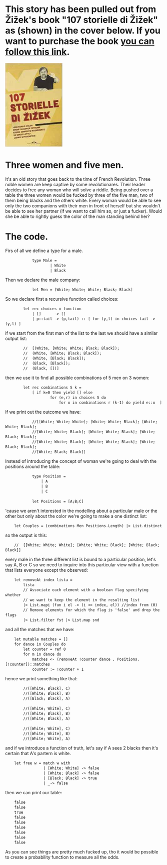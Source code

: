 # This story has been pulled out from Žižek's book "107 storielle di Žižek" as (shown) in the  cover below. If you want to purchase the book [you can follow this link](http://www.amazon.it/107-storielle-di-Zizek-Slavoj/dp/8868331152 "Zizek"). #

![copertina](copertina2.jpg)

# Three women and five men. #
It's an old story that goes back to the time of French Revolution. Three noble women are keep captive by some revolutionares. Their leader decides to free any woman who will solve a riddle. Being pushed over a table the three women would be fucked by three of the five man, two of them being blacks and the others white. Every woman would be able to see only the two companions with their men in front of herself but she wouldn't be able to see her partner (if we want to call him so, or just a fucker). Would she be able to rightly guess the color of the man standing behind her?

# The code. #
Firs of all we define a type for a male.

				type Male = 
					    | White
					    | Black

Then we declare the male company:

				let Men = [White; White; White; Black; Black]

So we declare first a recursive function called choices:

			let rec choices = function
			    | []      -> []
			    | p::tail -> (p,tail) :: [ for (y,l) in choices tail -> (y,l) ]

if we start from the first man of the list to the last we should have a similar output list:


			//  [(White, [White; White; Black; Black]); 
			//  (White, [White; Black; Black]);
			//  (White, [Black; Black]); 
			//  (Black, [Black]); 
			//  (Black, [])]

then we use it to find all possible combinations of 5 men on 3 women:

			let rec combinations S k =
			    [ if k=0 then yield [] else
			            for (e,r) in choices S do
			                for o in combinations r (k-1) do yield e::o  ]

If we print out the outcome we have:

			    //[[White; White; White]; [White; White; Black]; [White; White; Black];
			    //[White; White; Black]; [White; White; Black]; [White; Black; Black];
			    //[White; White; Black]; [White; White; Black]; [White; Black; Black];
			    //[White; Black; Black]]

Instead of introducing the concept of woman we're going to deal with the positions around the table:

				type Position =
				    | A
				    | B
				    | C
				
				let Positions = [A;B;C]

'cause we aren't interested in the modelling about a particular male or the other but only about the color we're going to make a one distinct list:


		let Couples = (combinations Men Positions.Length) |> List.distinct

so the output is this:

		//  [[White; White; White]; [White; White; Black]; [White; Black; Black]]

every male in the three different list is bound to a particular position, let's say A, B or C so we need to inquire into this particular view with a function that lists everyone except the observed:

		let removeAt index lista =
		    lista 
		    // Associate each element with a boolean flag specifying whether 
		    // we want to keep the element in the resulting list
		    |> List.mapi (fun i el -> (i <> index, el)) //index from (0)
		    // Remove elements for which the flag is 'false' and drop the flags
		    |> List.filter fst |> List.map snd

and all the matches that we have:

		let mutable matches = []
		for dance in Couples do
		    let counter = ref 0
		    for m in dance do
		        matches <- (removeAt !counter dance , Positions.[!counter])::matches 
		        counter := !counter + 1


hence we print something like that:
				
			//([White; Black], C)
			//([White; Black], B)
			//([Black; Black], A)

			//([White; White], C)
			//([White; Black], B)
			//([White; Black], A)

			//([White; White], C)
			//([White; White], B)
			//([White; White], A)

and if we introduce a function of truth, let's say if A sees 2 blacks then it's certain that A's partern is white.

				
		let free w = match w with 
		             | [White; White] -> false 
		             | [White; Black] -> false 
		             | [Black; Black] -> true
		             | _-> false
				
then we can print our table:


		false
		false
		true
		false
		false
		false
		false
		false
		false


As you can see things are pretty much fucked up, tho it would be possible to create a probability function to measure all the odds.








